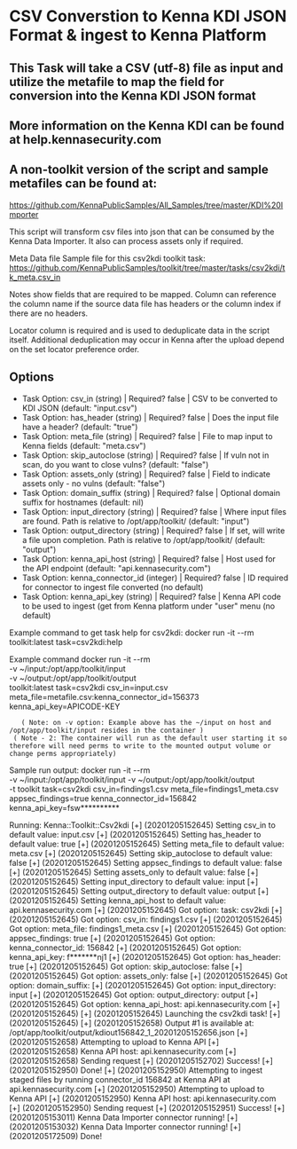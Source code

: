 # CSV Converstion to Kenna KDI JSON Format & ingest to Kenna Platform

## This Task will take a CSV (utf-8) file as input and utilize the metafile to map the field for conversion into the Kenna KDI JSON format
## More information on the Kenna KDI can be found at help.kennasecurity.com
## A non-toolkit version of the script and sample metafiles can be found at:
   https://github.com/KennaPublicSamples/All_Samples/tree/master/KDI%20Importer

This script will transform csv files into json that can be consumed by the Kenna Data Importer. It also can process assets only if required.


Meta Data file
Sample file for this csv2kdi toolkit task:
  https://github.com/KennaPublicSamples/toolkit/tree/master/tasks/csv2kdi/tk_meta.csv_in

Notes show fields that are required to be mapped. Column can reference the column name if the source data file has headers or the column index if there are no headers.

Locator column is required and is used to deduplicate data in the script itself. Additional deduplication may occur in Kenna after the upload depend on the set locator preference order.

## Options


- Task Option: csv_in (string)              | Required? false | CSV to be converted to KDI JSON
               (default: "input.csv")
- Task Option: has_header (string)          | Required? false | Does the input file have a header?
               (default: "true")
- Task Option: meta_file (string)           | Required? false | File to map input to Kenna fields
               (default: "meta.csv")
- Task Option: skip_autoclose (string)      | Required? false | If vuln not in scan, do you want to close vulns?
               (default: "false")
- Task Option: assets_only (string)         | Required? false | Field to indicate assets only - no vulns
               (default: "false")
- Task Option: domain_suffix (string)       | Required? false | Optional domain suffix for hostnames
               (default: nil)
- Task Option: input_directory (string)     | Required? false | Where input files are found. Path is relative to /opt/app/toolkit/
               (default: "input")
- Task Option: output_directory (string)    | Required? false | If set, will write a file upon completion. Path is relative to /opt/app/toolkit/
               (default: "output")
- Task Option: kenna_api_host (string)      | Required? false | Host used for the API endpoint
               (default: "api.kennasecurity.com")
- Task Option: kenna_connector_id (integer) | Required? false | ID required for connector to ingest file converted
               (no default)
- Task Option: kenna_api_key (string)       | Required? false | Kenna API code to be used to ingest (get from Kenna platform under "user" menu
               (no default)

Example command to get task help for csv2kdi:
docker run -it --rm toolkit:latest task=csv2kdi:help

Example command
docker run -it --rm  \
     -v ~/input:/opt/app/toolkit/input \
	   -v ~/output:/opt/app/toolkit/output \
	   toolkit:latest task=csv2kdi csv_in=input.csv \
     meta_file=metafile.csv:kenna_connector_id=156373 \
     kenna_api_key=APICODE-KEY

	   ( Note: on -v option: Example above has the ~/input on host and /opt/app/toolkit/input resides in the container )
     ( Note - 2: The container will run as the default user starting it so therefore will need perms to write to the mounted output volume or change perms appropriately)

Sample run output:
docker run -it --rm \
 -v ~/input:/opt/app/toolkit/input -v ~/output:/opt/app/toolkit/output \
 -t toolkit task=csv2kdi csv_in=findings1.csv meta_file=findings1_meta.csv \
 appsec_findings=true kenna_connector_id=156842 kenna_api_key=fsw**********

Running: Kenna::Toolkit::Csv2kdi
[+] (20201205152645) Setting csv_in to default value: input.csv
[+] (20201205152645) Setting has_header to default value: true
[+] (20201205152645) Setting meta_file to default value: meta.csv
[+] (20201205152645) Setting skip_autoclose to default value: false
[+] (20201205152645) Setting appsec_findings to default value: false
[+] (20201205152645) Setting assets_only to default value: false
[+] (20201205152645) Setting input_directory to default value: input
[+] (20201205152645) Setting output_directory to default value: output
[+] (20201205152645) Setting kenna_api_host to default value: api.kennasecurity.com
[+] (20201205152645) Got option: task: csv2kdi
[+] (20201205152645) Got option: csv_in: findings1.csv
[+] (20201205152645) Got option: meta_file: findings1_meta.csv
[+] (20201205152645) Got option: appsec_findings: true
[+] (20201205152645) Got option: kenna_connector_id: 156842
[+] (20201205152645) Got option: kenna_api_key: f*******nj1
[+] (20201205152645) Got option: has_header: true
[+] (20201205152645) Got option: skip_autoclose: false
[+] (20201205152645) Got option: assets_only: false
[+] (20201205152645) Got option: domain_suffix:
[+] (20201205152645) Got option: input_directory: input
[+] (20201205152645) Got option: output_directory: output
[+] (20201205152645) Got option: kenna_api_host: api.kennasecurity.com
[+] (20201205152645)
[+] (20201205152645) Launching the csv2kdi task!
[+] (20201205152645)
[+] (20201205152658) Output #1 is available at: /opt/app/toolkit/output/kdiout156842_1_20201205152656.json
[+] (20201205152658) Attempting to upload to Kenna API
[+] (20201205152658) Kenna API host: api.kennasecurity.com
[+] (20201205152658) Sending request
[+] (20201205152702) Success!
[+] (20201205152950) Done!
[+] (20201205152950) Attempting to ingest staged files by running connector_id 156842 at Kenna API at api.kennasecurity.com
[+] (20201205152950) Attempting to upload to Kenna API
[+] (20201205152950) Kenna API host: api.kennasecurity.com
[+] (20201205152950) Sending request
[+] (20201205152951) Success!
[+] (20201205153011) Kenna Data Importer connector running!
[+] (20201205153032) Kenna Data Importer connector running!
[+] (20201205172509) Done!
